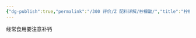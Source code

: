 ```yaml
---
{"dg-publish":true,"permalink":"/300 评价/Z 配料详解/柠檬酸/","title":"柠檬酸","created":"2024-01-25T18:45:04.000+08:00","updated":"2024-01-25T18:45:04.000+08:00"}
---
```



经常食用要注意补钙